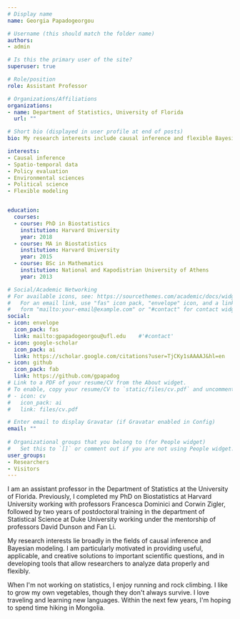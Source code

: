 ```yaml
---
# Display name
name: Georgia Papadogeorgou

# Username (this should match the folder name)
authors:
- admin

# Is this the primary user of the site?
superuser: true

# Role/position
role: Assistant Professor

# Organizations/Affiliations
organizations:
- name: Department of Statistics, University of Florida
  url: ""

# Short bio (displayed in user profile at end of posts)
bio: My research interests include causal inference and flexible Bayesian modeling.

interests:
- Causal inference
- Spatio-temporal data
- Policy evaluation
- Environmental sciences
- Political science
- Flexible modeling


education:
  courses:
  - course: PhD in Biostatistics
    institution: Harvard University
    year: 2018
  - course: MA in Biostatistics
    institution: Harvard University
    year: 2015
  - course: BSc in Mathematics
    institution: National and Kapodistrian University of Athens
    year: 2013

# Social/Academic Networking
# For available icons, see: https://sourcethemes.com/academic/docs/widgets/#icons
#   For an email link, use "fas" icon pack, "envelope" icon, and a link in the
#   form "mailto:your-email@example.com" or "#contact" for contact widget.
social:
- icon: envelope
  icon_pack: fas
  link: mailto:gpapadogeorgou@ufl.edu    #'#contact'
- icon: google-scholar
  icon_pack: ai
  link: https://scholar.google.com/citations?user=TjCKy1sAAAAJ&hl=en
- icon: github
  icon_pack: fab
  link: https://github.com/gpapadog
# Link to a PDF of your resume/CV from the About widget.
# To enable, copy your resume/CV to `static/files/cv.pdf` and uncomment the lines below.  
# - icon: cv
#   icon_pack: ai
#   link: files/cv.pdf

# Enter email to display Gravatar (if Gravatar enabled in Config)
email: ""
  
# Organizational groups that you belong to (for People widget)
#   Set this to `[]` or comment out if you are not using People widget.  
user_groups:
- Researchers
- Visitors
---
```


I am an assistant professor in the Department of Statistics at the University of Florida. Previously, I completed my PhD on Biostatistics at Harvard University working with professors Francesca Dominici and Corwin Zigler, followed by two years of postdoctoral training in the department of Statistical Science at Duke University working under the mentorship of professors David Dunson and Fan Li.

My research interests lie broadly in the fields of causal inference and Bayesian modeling.
I am particularly motivated in providing useful, applicable, and creative solutions to important scientific questions, and in developing tools that allow researchers to analyze data properly and flexibly.

When I'm not working on statistics, I enjoy running and rock climbing. I like to grow my own vegetables, though they don't always survive. I love traveling and learning new languages. Within the next few years, I'm hoping to spend time hiking in Mongolia.
